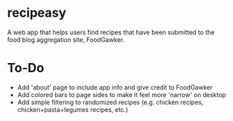 recipeasy
=========

A web app that helps users find recipes that have been submitted to the food blog aggregation site, FoodGawker.


To-Do
=========
* Add 'about' page to include app info and give credit to FoodGawker
* Add colored bars to page sides to make it feel more 'narrow' on desktop
* Add simple filtering to randomized recipes (e.g. chicken recipes, chicken+pasta+legumes recipes, etc.)
